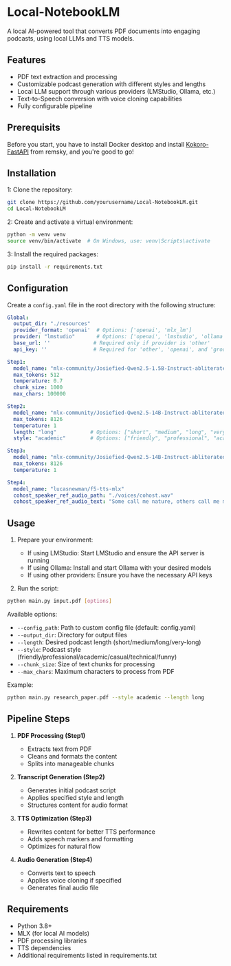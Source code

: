 # Local-NotebookLM

A local AI-powered tool that converts PDF documents into engaging podcasts, using local LLMs and TTS models.

## Features

- PDF text extraction and processing
- Customizable podcast generation with different styles and lengths
- Local LLM support through various providers (LMStudio, Ollama, etc.)
- Text-to-Speech conversion with voice cloning capabilities
- Fully configurable pipeline

## Prerequisits

Before you start, you have to install Docker desktop and install [Kokoro-FastAPI](https://github.com/remsky/Kokoro-FastAPI) from remsky, and you're good to go!

## Installation

1: Clone the repository:

```bash
git clone https://github.com/yourusername/Local-NotebookLM.git
cd Local-NotebookLM
```

2: Create and activate a virtual environment:

```bash
python -m venv venv
source venv/bin/activate  # On Windows, use: venv\Scripts\activate
```

3: Install the required packages:

```bash
pip install -r requirements.txt
```

## Configuration

Create a `config.yaml` file in the root directory with the following structure:

```yaml
Global:
  output_dir: "./resources"
  provider_format: 'openai'  # Options: ['openai', 'mlx_lm']
  provider: "lmstudio"       # Options: ['openai', 'lmstudio', 'ollama', 'groq', 'other']
  base_url: ''              # Required only if provider is 'other'
  api_key: ''               # Required for 'other', 'openai', and 'groq' providers

Step1:
  model_name: "mlx-community/Josiefied-Qwen2.5-1.5B-Instruct-abliterated-v1-4bit"
  max_tokens: 512
  temperature: 0.7
  chunk_size: 1000
  max_chars: 100000

Step2:
  model_name: "mlx-community/Josiefied-Qwen2.5-14B-Instruct-abliterated-v4-4-bit"
  max_tokens: 8126
  temperature: 1
  length: "long"           # Options: ["short", "medium", "long", "very-long"]
  style: "academic"        # Options: ["friendly", "professional", "academic", "casual", "technical", "funny"]

Step3:
  model_name: "mlx-community/Josiefied-Qwen2.5-14B-Instruct-abliterated-v4-4-bit"
  max_tokens: 8126
  temperature: 1

Step4:
  model_name: "lucasnewman/f5-tts-mlx"
  cohost_speaker_ref_audio_path: "./voices/cohost.wav"
  cohost_speaker_ref_audio_text: "Some call me nature, others call me mother nature."
```

## Usage

1. Prepare your environment:
   - If using LMStudio: Start LMStudio and ensure the API server is running
   - If using Ollama: Install and start Ollama with your desired models
   - If using other providers: Ensure you have the necessary API keys

2. Run the script:

```bash
python main.py input.pdf [options]
```

Available options:

- `--config_path`: Path to custom config file (default: config.yaml)
- `--output_dir`: Directory for output files
- `--length`: Desired podcast length (short/medium/long/very-long)
- `--style`: Podcast style (friendly/professional/academic/casual/technical/funny)
- `--chunk_size`: Size of text chunks for processing
- `--max_chars`: Maximum characters to process from PDF

Example:

```bash
python main.py research_paper.pdf --style academic --length long
```

## Pipeline Steps

1. **PDF Processing (Step1)**
   - Extracts text from PDF
   - Cleans and formats the content
   - Splits into manageable chunks

2. **Transcript Generation (Step2)**
   - Generates initial podcast script
   - Applies specified style and length
   - Structures content for audio format

3. **TTS Optimization (Step3)**
   - Rewrites content for better TTS performance
   - Adds speech markers and formatting
   - Optimizes for natural flow

4. **Audio Generation (Step4)**
   - Converts text to speech
   - Applies voice cloning if specified
   - Generates final audio file

## Requirements

- Python 3.8+
- MLX (for local AI models)
- PDF processing libraries
- TTS dependencies
- Additional requirements listed in requirements.txt